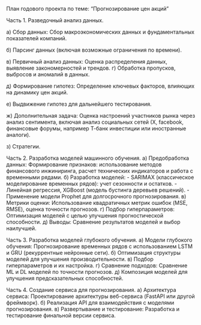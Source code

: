 План годового проекта по теме: “Прогнозирование цен акций”

Часть 1. Разведочный анализ данных.

а) Сбор данных: 
Сбор макроэкономических данных и фундаментальных показателей компаний.

б) Парсинг данных (включая возможные ограничения по времени).

в) Первичный анализ данных:
Оценка распределения данных, выявление закономерностей и трендов.
г) Обработка пропусков, выбросов и аномалий в данных.

д) Формирование гипотез:
Определение ключевых факторов, влияющих на динамику цен акций.

е) Выдвижение гипотез для дальнейшего тестирования.

ж) Дополнительная задача:
Оценка настроений участников рынка через анализ сентимента, включая анализ социальных сетей (Х, facebook, финансовые форумы, например Т-банк инвестиции или иностранные аналоги).

з) Стратегии.


Часть 2. Разработка моделей машинного обучения.
а) Предобработка данных:
Формирование признаков: использование методов финансового инжиниринга, расчет технических индикаторов и работа с временными рядами.
б) Разработка моделей:
     - SARIMAX (классическое моделирование временных рядов): учет сезонности и остатков.
     - Линейная регрессия, XGBoost (модель бустинга деревьев решений).
     - Применение модели Prophet для долгосрочного прогнозирования.
в) Метрики оценки:
Использование квадратичных метрик ошибок (MSE, RMSE), оценка точности прогнозов.
г) Подбор гиперпараметров:
Оптимизация моделей с целью улучшения прогностической способности.
д) Выводы: Сравнение результатов моделей и выбор наилучшей.

Часть 3. Разработка моделей глубокого обучения.
а) Модели глубокого обучения:
Прогнозирование временных рядов с использованием LSTM и GRU (рекуррентные нейронные сети).
б) Оптимизация структуры моделей для улучшения производительности.
в) Подбор гиперпараметров и их настройка.
г) Сравнение подходов:
Сравнение ML и DL моделей по точности прогнозов.
д) Композиция моделей для улучшения предсказательных способностей.

Часть 4. Создание сервиса для прогнозирования.
а) Архитектура сервиса:
Проектирование архитектуры веб-сервиса (FastAPI или другой фреймворк).
б) Реализация API для взаимодействия с моделями прогнозирования.
в) Развертывание и тестирование:
Разработка и тестирование финальной версии сервиса.
